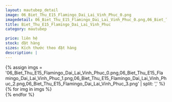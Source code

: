 ```yaml
---
layout: mautubep_detail
image: 06_Biet_Thu_E15_Flamingo_Dai_Lai_Vinh_Phuc_0.png
imagedetail: 06_Biet_Thu_E15_Flamingo_Dai_Lai_Vinh_Phuc_0.png,06_Biet_Thu_E15_Flamingo_Dai_Lai_Vinh_Phuc_1.png,06_Biet_Thu_E15_Flamingo_Dai_Lai_Vinh_Phuc_2.png,06_Biet_Thu_E15_Flamingo_Dai_Lai_Vinh_Phuc_3.png
title: Biet_Thu_E15_Flamingo_Dai_Lai_Vinh_Phuc
category: mautubep

price: liên hệ
stock: đặt hàng
sizes: Kích thước theo đặt hàng
description: |
---
```

<section class="no-padding" id="two">
	<div class="container-fluid">
	<div class="row-no-gutters">
	{% assign imgs = '06_Biet_Thu_E15_Flamingo_Dai_Lai_Vinh_Phuc_0.png,06_Biet_Thu_E15_Flamingo_Dai_Lai_Vinh_Phuc_1.png,06_Biet_Thu_E15_Flamingo_Dai_Lai_Vinh_Phuc_2.png,06_Biet_Thu_E15_Flamingo_Dai_Lai_Vinh_Phuc_3.png' | split: ',' %}
	{% for img in imgs %}
	   <div class="col-lg-6 col-sm-6 col-md-6"> 
			<a href="#" class="portfolio-box">
			<img src="{{site.baseurl}}/assets/images/tubep/{{img}}" class="image main" alt="">
			</a>
		</div>
	{% endfor %}			
	</div>
	</div>
</section>